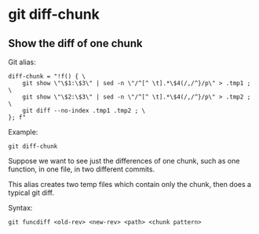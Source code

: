# git diff-chunk

## Show the diff of one chunk

Git alias:

```git
diff-chunk = "!f() { \
    git show \"\$1:\$3\" | sed -n \"/^[^ \t].*\$4(/,/^}/p\" > .tmp1 ; \
    git show \"\$2:\$3\" | sed -n \"/^[^ \t].*\$4(/,/^}/p\" > .tmp2 ; \
    git diff --no-index .tmp1 .tmp2 ; \
}; f"    
```

Example:

```shell
git diff-chunk
```

Suppose we want to see just the differences of one chunk,
such as one function, in one file, in two different commits.

This alias creates two temp files which contain only the chunk,
then does a typical git diff.

Syntax:

```shell
git funcdiff <old-rev> <new-rev> <path> <chunk pattern>
```
